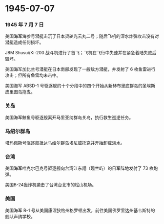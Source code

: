 # 1945-07-07

### 1945 年 7 月 7 日

美国海军海参号潜艇击沉了日本货轮光云丸二号；随后飞机的深水炸弹攻击没有对潜艇造成任何损坏。

J8M Shusui/Ki-200
战斗机进行了首飞；飞机在飞行中失速并在紧急着陆失败后毁坏。

美国海军加比兰号潜艇在日本南部发现了一艘敌方潜艇，并发射了 6
枚鱼雷进行攻击；但所有鱼雷均未击中。

美国海军 ABSD-1
号驱逐舰的十个分段中的四个开始从新赫布里底群岛的圣埃斯皮里图岛拖曳。

### 关岛

美国海军鲸鱼号驱逐舰离开马里亚纳群岛关岛，执行救生巡逻任务。

### 马绍尔群岛

塔玛佩斯号驱逐舰抵达马绍尔群岛埃尼威托克并开始卸载淡水。

### 台湾

美国海军哈克尔巴克号驱逐舰向台湾江东翔（现兰屿）的日军阵地发射了 73
枚炮弹。

美国B-24轰炸机袭击了台湾台北市的松山机场。

### 美国

美国海军 R-1
号从美国康涅狄格州格罗顿出发，前往美国佛罗里达州基韦斯特的舰队声纳学校。